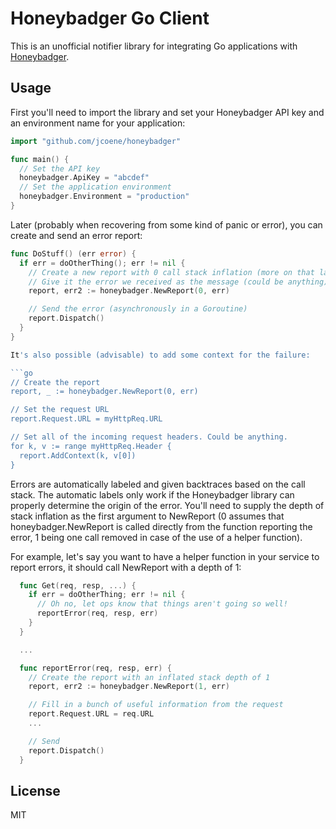 # Honeybadger Go Client

This is an unofficial notifier library for integrating Go applications with [Honeybadger](http://honeybadger.io).

## Usage

First you'll need to import the library and set your Honeybadger API key and an environment name for your application:

```go
import "github.com/jcoene/honeybadger"

func main() {
  // Set the API key
  honeybadger.ApiKey = "abcdef"
  // Set the application environment
  honeybadger.Environment = "production"
}
```

Later (probably when recovering from some kind of panic or error), you can create and send an error report:

```go
func DoStuff() (err error) {
  if err = doOtherThing(); err != nil {
    // Create a new report with 0 call stack inflation (more on that later)
    // Give it the error we received as the message (could be anything)
    report, err2 := honeybadger.NewReport(0, err)

    // Send the error (asynchronously in a Goroutine)
    report.Dispatch()
  }
}

It's also possible (advisable) to add some context for the failure:

```go
// Create the report
report, _ := honeybadger.NewReport(0, err)

// Set the request URL
report.Request.URL = myHttpReq.URL

// Set all of the incoming request headers. Could be anything.
for k, v := range myHttpReq.Header {
  report.AddContext(k, v[0])
}
```

Errors are automatically labeled and given backtraces based on the call stack. The automatic labels only work if the Honeybadger library can properly determine the origin of the error. You'll need to supply the depth of stack inflation as the first argument to NewReport (0 assumes that honeybadger.NewReport is called directly from the function reporting the error, 1 being one call removed in case of the use of a helper function).

For example, let's say you want to have a helper function in your service to report errors, it should call NewReport with a depth of 1:

```go
  func Get(req, resp, ...) {
    if err = doOtherThing; err != nil {
      // Oh no, let ops know that things aren't going so well!
      reportError(req, resp, err)
    }
  }

  ...

  func reportError(req, resp, err) {
    // Create the report with an inflated stack depth of 1
    report, err2 := honeybadger.NewReport(1, err)

    // Fill in a bunch of useful information from the request
    report.Request.URL = req.URL
    ...

    // Send
    report.Dispatch()
  }
```

## License

MIT
